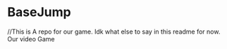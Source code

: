 # BaseJump
//This is A repo for our game. Idk what else to say in this readme for now.
Our video Game
